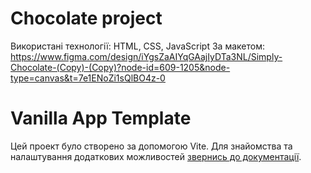 # Сhocolate project 
Використані технології: HTML, CSS, JavaScript
За макетом:
https://www.figma.com/design/iYgsZaAIYqGAajIyDTa3NL/Simply-Chocolate-(Copy)-(Copy)?node-id=609-1205&node-type=canvas&t=7e1ENoZi1sQlBO4z-0

# Vanilla App Template

Цей проект було створено за допомогою Vite. Для знайомства та налаштування
додаткових можливостей [звернись до документації](https://vitejs.dev/).
